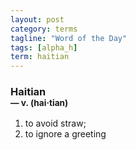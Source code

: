 ```yaml
---
layout: post
category: terms
tagline: "Word of the Day"
tags: [alpha_h]
term: haitian
---
```


<h3>Haitian<br/> <small>&mdash; v. (hai<span>&middot;</span>tian)</small></h3>
<p><ol><li>to avoid straw;</li>
<li>to ignore a greeting</li>
</ol></p>
